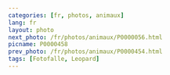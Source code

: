 ```yaml
---
categories: [fr, photos, animaux]
lang: fr
layout: photo
next_photo: /fr/photos/animaux/P0000056.html
picname: P0000458
prev_photo: /fr/photos/animaux/P0000454.html
tags: [Fotofalle, Leopard]
---
```

